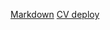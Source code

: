 [Markdown](https://GITHUB-USERNAME.github.io/rsschool-cv/cv)
[CV deploy](https://GITHUB-USERNAME.github.io/rsschool-cv/)
